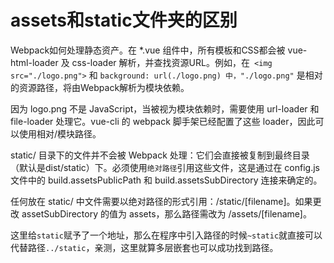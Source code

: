 # assets和static文件夹的区别
Webpack如何处理静态资产。在 *.vue 组件中，所有模板和CSS都会被 vue-html-loader 及 css-loader 解析，并查找资源URL。例如，在` <img src="./logo.png">`
和 `background: url(./logo.png) 中，"./logo.png"` 是相对的资源路径，将由Webpack解析为模块依赖。

因为 logo.png 不是 JavaScript，当被视为模块依赖时，需要使用 url-loader 和 file-loader
处理它。vue-cli 的 webpack 脚手架已经配置了这些 loader，因此可以使用相对/模块路径。

static/ 目录下的文件并不会被 Webpack 处理：它们会直接被复制到最终目录（默认是dist/static）下。必须使用`绝对路径`引用这些文件，这是通过在 config.js 文件中的 build.assetsPublicPath 和 build.assetsSubDirectory 连接来确定的。

任何放在 static/ 中文件需要以绝对路径的形式引用：/static/[filename]。如果更改 assetSubDirectory 的值为 assets，那么路径需改为 /assets/[filename]。

这里给`static`赋予了一个地址，那么在程序中引入路径的时候`~static`就直接可以代替路径`../static`，亲测，这里就算多层嵌套也可以成功找到路径。
